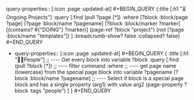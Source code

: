query-properties:: [:icon :page :updated-at]
  #+BEGIN_QUERY
  {:title [:h1 "⏳ Ongoing Projects"]
    :query [:find (pull ?page [*])
        :where
          [?block :block/page ?page]
          [?page :block/name ?pagename]
          [?block :block/marker ?marker]
          [(contains? #{"DOING"} ?marker)]
          (page-ref ?block "project")
          (not [?page :block/name "templates"])
      ]
      :breadcrumb-show? false
      :collapsed? false}
  #+END_QUERY

- query-properties:: [:icon :page :updated-at]
  #+BEGIN_QUERY
  {
  :title [:h1 "👨‍💼People"]
  ;; ---- Get every block into variable ?block
  :query [:find (pull ?block [*])
      ;; ---- filter command
      :where
      ;; ---- get page name (lowercase) from the special page block into variable ?pagename
      [?block :block/name ?pagename]
      ;; ---- Select if block is a special page block and has a single property (arg1) with value arg2
      (page-property ?block :tags "people")
  ]
  }
  #+END_QUERY